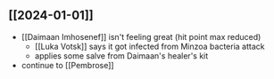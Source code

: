 ## [[2024-01-01]]
- [[Daimaan Imhosenef]] isn't feeling great (hit point max reduced)
	- [[Luka Votsk]] says it got infected from Minzoa bacteria attack
	- applies some salve from Daimaan's healer's kit
- continue to [[Pembrose]]